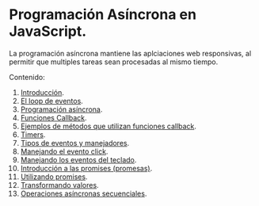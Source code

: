 # Programación Asíncrona en JavaScript.

La programación asíncrona mantiene las aplciaciones web responsivas, al permitir que multiples tareas sean procesadas al mismo tiempo.

Contenido:

1. [Introducción](notes/001.md).
2. [El loop de eventos](notes/002.md).
3. [Programación asíncrona](notes/003.md).
4. [Funciones Callback](notes/004.md).
5. [Ejemplos de métodos que utilizan funciones callback](notes/005.md).
6. [Timers](notes/006.md).
7. [Tipos de eventos y manejadores](notes/007.md).
8. [Manejando el evento click](notes/008.md).
9. [Manejando los eventos del teclado](notes/009.md).
10. [Introducción a las promises (promesas)](notes/010.md).
11. [Utilizando promises](notes/011.md).
12. [Transformando valores](notes/012.md).
13. [Operaciones asíncronas secuenciales](notes/013.md).
